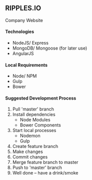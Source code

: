 ## RIPPLES.IO ##

Company Website

#### Technologies ####

- NodeJS/ Express
- MongoDB/ Mongoose (for later use)
- AngularJS

#### Local Requirements ####

- Node/ NPM
- Gulp
- Bower

#### Suggested Development Process ####

1. Pull 'master' branch
2. Install dependencies
	- Node Modules
	- Bower Components
3. Start local processes
	- Nodemon
	- Gulp
4. Create feature branch
4. Make changes 
5. Commit changes
5. Merge feature branch to master
6. Push to 'master' branch
7. Well done – have a drink/smoke